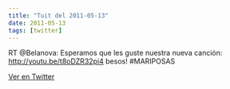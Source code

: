 ```yaml
---
title: "Tuit del 2011-05-13"
date: 2011-05-13
tags: [twitter]
---
```


RT @Belanova: Esperamos que les guste nuestra nueva canción: http://youtu.be/t8oDZR32pi4  besos!  #MARIPOSAS



[Ver en Twitter](https://twitter.com/i/web/status/68995526313517059)
